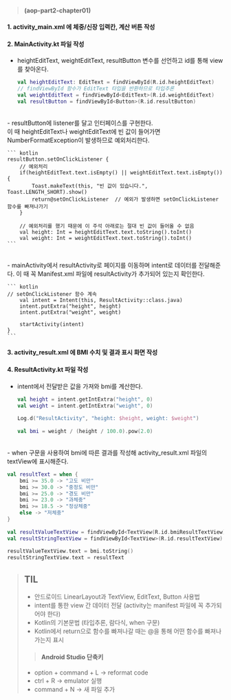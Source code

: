 ﻿---
categories:
- Android
- Kotlin
tags:
- Android
- Kotlin
---
> <h4>(aop-part2-chapter01)

#### 1. activity_main.xml 에 체중/신장 입력칸, 계산 버튼 작성

#### 2. MainActivity.kt 파일 작성
 - heightEditText, weightEditText, resultButton 변수를 선언하고 id를 통해 view를 찾아온다.

    ``` kotlin
    val heightEditText: EditText = findViewById(R.id.heightEditText)
    // findViewById 함수가 EditText 타입을 반환하므로 타입추론
    val weightEditText = findViewById<EditText>(R.id.weightEditText)   
    val resultButton = findViewById<Button>(R.id.resultButton)
    ``` 
   
<br>
 - resultButton에 listener를 달고 인터페이스를 구현한다. 
<br>이 때 heightEditText나 weightEditText에 빈 값이 들어가면 NumberFormatException이 발생하므로 예외처리한다.

    ``` kotlin
    resultButton.setOnClickListener {  
        // 예외처리
        if(heightEditText.text.isEmpty() || weightEditText.text.isEmpty()){  
            Toast.makeText(this, "빈 값이 있습니다.", Toast.LENGTH_SHORT).show()
            return@setOnClickListener  // 예외가 발생하면 setOnClickListener 함수를 빠져나가기
        }
		 
        // 예외처리를 했기 때문에 이 주석 아래로는 절대 빈 값이 들어올 수 없음
        val height: Int = heightEditText.text.toString().toInt()  
        val weight: Int = weightEditText.text.toString().toInt()
    ``` 
<br>
 - mainActivity에서 resultActivity로 페이지를 이동하며 intent로 데이터를 전달해준다.
 이 때 꼭 Manifest.xml 파일에 resultActivity가 추가되어 있는지 확인한다.

    ``` kotlin
    // setOnClickListener 함수 계속
        val intent = Intent(this, ResultActivity::class.java)  
        intent.putExtra("height", height)  
        intent.putExtra("weight", weight)  
	  
        startActivity(intent) 
    }
    ``` 

#### 3. activity_result.xml 에 BMI 수치 및 결과 표시 화면 작성<br>
#### 4. ResultActivity.kt 파일 작성
 - intent에서 전달받은 값을 가져와 bmi를 계산한다.

   ``` kotlin
   val height = intent.getIntExtra("height", 0)  
   val weight = intent.getIntExtra("weight", 0)
	
   Log.d("ResultActivity", "height: $height, weight: $weight") 
	
   val bmi = weight / (height / 100.0).pow(2.0)
    ``` 

<br>
 - when 구문을 사용하여 bmi에 따른 결과를 작성해 activity_result.xml 파일의 textView에 표시해준다.

   ``` kotlin
   val resultText = when {  
       bmi >= 35.0 -> "고도 비만"  
       bmi >= 30.0 -> "중정도 비만" 
       bmi >= 25.0 -> "경도 비만"  
       bmi >= 23.0 -> "과체중"  
       bmi >= 18.5 -> "정상체중"  
       else -> "저체중"  
   } 
	
   val resultValueTextView = findViewById<TextView(R.id.bmiResultTextView)  
   val resultStringTextView = findViewById<TextView>(R.id.resultTextView)
	
   resultValueTextView.text = bmi.toString() 
   resultStringTextView.text = resultText
   ```

> ## TIL
>  - 안드로이드 LinearLayout과 TextView, EditText, Button 사용법
>  - intent를 통한 view 간 데이터 전달 (activity는 manifest 파일에 꼭 추가되어야 한다)
>  - Kotlin의 기본문법 (타입추론, 람다식, when 구문)
>  - Kotlin에서 return으로 함수를 빠져나갈 때는 @을 통해 어떤 함수를 빠져나가는지 표시
>><h4> Android Studio 단축키
> - option + command + L -> reformat code
> - ctrl + R -> emulator 실행
> - command + N -> 새 파일 추가
